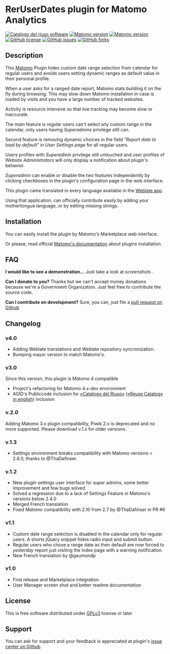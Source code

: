# RerUserDates plugin for Matomo Analytics

[![Catalogo del riuso software](https://img.shields.io/badge/Riuso%20AGID-Software-%230076e3)](https://developers.italia.it/it/pa/r_emiro)
[![Matomo version](https://img.shields.io/badge/matomo-4.x--dev-success)](https://github.com/matomo-org/matomo)
[![Matomo version](https://img.shields.io/badge/matomo-3.x--dev-success)](https://github.com/matomo-org/matomo)
[![GitHub license](https://img.shields.io/github/license/RegioneER/RerUserDates)](https://github.com/RegioneER/RerUserDates/blob/master/LICENSE)
[![GitHub issues](https://img.shields.io/github/issues/RegioneER/RerUserDates)](https://github.com/RegioneER/RerUserDates/issues)
[![GitHub forks](https://img.shields.io/github/forks/RegioneER/RerUserDates)](https://github.com/RegioneER/RerUserDates/network)

## Description

This [Matomo](https://matomo.org) Plugin hides custom date range selection from calendar for regular users and avoids users setting dynamic ranges as default value in their personal profile.

When a user asks for a ranged date report, Matomo stats building it on the fly during browsing. This may slow down Matomo installation in case is loaded by visits and you have a large number of tracked websites.

Activity is resource intensive so that live tracking may become slow or inaccurate.

The main feature is regular users can't select any custom range in the calendar, only users having _Superadmins_ privilege still can.

Second feature is removing dynamic choices in the field _"Report date to load by default"_ in _User Settings page_ for all regular users.

Users profiles with _Superadmin_ privilege still untouched and user profiles of _Website Administrators_ will only display a notification about plugin's behavior.

_Superadmin_ can enable or disable the two features independently by clicking checkboxes in the plugin's configuration page in the web interface.

This plugin came translated in every language available in the [Weblate app](https://hosted.weblate.org/projects/matomo/communityplugin-reruserdates/).

Using that application, can officially contribute easily by adding your mothertongue language, or by editing missing strings. 

## Installation

You can easily install the plugin by Matomo's Marketplace web interface.

Or please, read official [Matomo's documentation](https://matomo.org/faq/plugins/#faq_21) about plugins installation.

## FAQ

**I would like to see a demonstration...**
Just take a look at _screenshots_ .

**Can I donate to you?**
Thanks but we can't accept money donations because we're a Government Organization.
Just feel free to contribute the source code.

**Can I contribute on development?**
Sure, you can, just file a [pull request on Github](https://github.com/RegioneER/RerUserDates/pull)

## Changelog

### v4.0

- Adding Weblate translations and Weblate repository syncronization.
- Bumping mayor version to match Matomo's. 

### v3.0

Since this version, this plugin is Matomo 4 compatible

- Project's refactoring for Matomo 4.x-dev environment
- AGID's Publiccode inclusion for [«Catalogo del Riuso»](https://developers.italia.it/it/search?type=reuse_software) ([«Reuse Catalog» in english](https://developers.italia.it/en/search?type=reuse_software)) inclusion

### v.2.0

Adding Matomo 3.x plugin compatibility, Piwik 2.x is deprecated and no more supported. Please download v.1.x for older versions.

### v.1.3

- Settings environment breaks compatibility with Matomo versions < 2.8.0, thanks to @ThaDafinser.

### v.1.2

- New plugin settings user interface for super admins, some better improvement and few bugs solved.
- Solved a regression due to a lack of Settings Feature in Matomo's versions below 2.4.0
- Merged French translation
- Fixed Matomo compatibility with 2.10 from 2.7 by @ThaDafinser in PR #6

### v1.1

- Custom date range selection is disabled in the calendar only for regular users. A shorts jQuery snippet hides radio input and submit button.
- Regular users who chose a range date as their default are now forced to _yesterday_ report just visiting the index page with a warning notification.
- New French translation by @gaumondp

### v1.0

- First release and Marketplace integration
- User Manager screen shot and better readme documentation

## License

This is free software distributed under [GPLv3](http://www.gnu.org/licenses/gpl-3.0-standalone.html) license or later

## Support

You can ask for support and your feedback is appreciated at plugin's [issue center on Github](https://github.com/RegioneER/RerUserDates/issues).

